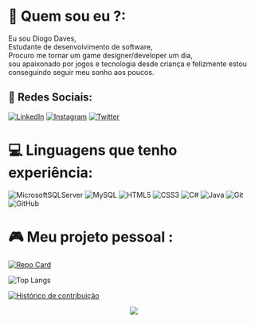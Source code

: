 # 🌌 Quem sou eu ?:
Eu sou Diogo Daves, <br>Estudante de desenvolvimento de software, <br>Procuro me tornar um game designer/developer um dia,<br>sou apaixonado por jogos e tecnologia desde criança e felizmente estou conseguindo seguir meu sonho aos poucos.


## 👤 Redes Sociais:

[![LinkedIn](https://img.shields.io/badge/LinkedIn-%230077B5.svg?logo=linkedin&logoColor=white)](https://www.linkedin.com/in/diogo-daves-52a6b8261) 
[![Instagram](https://img.shields.io/badge/Instagram-000?style=for-the-badge&logo=instagram)](https://www.instagram.com/diogo_daves/)
[![Twitter](https://img.shields.io/badge/Twitter-000?style=for-the-badge&logo=twitter)](https://twitter.com/DogoDaves)

# 💻 Linguagens que tenho experiência:

![MicrosoftSQLServer](https://img.shields.io/badge/Microsoft%20SQL%20Sever-CC2927?style=flat&logo=microsoft%20sql%20server&logoColor=white) 
![MySQL](https://img.shields.io/badge/mysql-%2300f.svg?style=flat&logo=mysql&logoColor=white)
![HTML5](https://img.shields.io/badge/HTML5-000?style=for-the-badge&logo=html5)
![CSS3](https://img.shields.io/badge/CSS3-000?style=for-the-badge&logo=css3&logoColor=264CE4)
![C#](https://img.shields.io/badge/C%23-000?style=for-the-badge&logo=c-sharp&logoColor=823085)
![Java](https://img.shields.io/badge/Java-000?style=for-the-badge&logo=java)
![Git](https://img.shields.io/badge/git-%23F05033.svg?style=for-the-badge&logo=git&logoColor=white) ![GitHub](https://img.shields.io/badge/github-%23121011.svg?style=for-the-badge&logo=github&logoColor=white)


# 🎮  Meu projeto pessoal :

[![Repo Card](https://github-readme-stats.vercel.app/api/pin/?username=The-Dogo&repo=VIVIT-IMMERSUS&bg_color=000&border_color=30A3DC&show_icons=true&icon_color=30A3DC&title_color=E94D5F&text_color=FFF)](https://github.com/The-Dogo/VIVIT-IMMERSUS)

![Top Langs](https://github-readme-stats-git-masterrstaa-rickstaa.vercel.app/api/top-langs/?username=The-Dogo&bg_color=000&border_color=30A3DC&title_color=E94D5F&text_color=FFF)

[![Histórico de contribuição](https://github-readme-activity-graph.vercel.app/graph?username=The-Dogo&bg_color=0d1117&color=6695b2&line=ffffff&point=ff0000&area=true&hide_border=true)](https://github.com/ashutosh00710/github-readme-activity-graph)

<p align="center">
  <img src="https://github-profile-trophy.vercel.app/?username=The-Dogo&theme=tokyonight&row=2&no-bg=true&column=3&margin-w=15&margin-h=15" />
</p>



